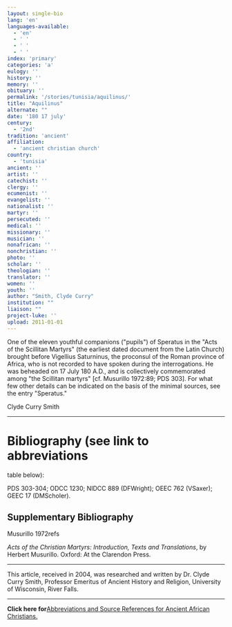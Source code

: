 ```yaml
---
layout: single-bio
lang: 'en'
languages-available:
  - 'en'
  - ' '
  - ' '
  - ' '
index: 'primary'
categories: 'a'
eulogy: ''
history: ''
memory: ''
obituary: ''
permalink: '/stories/tunisia/aquilinus/'
title: "Aquilinus"
alternate: ""
date: '180 17 july'
century:
  - '2nd'
tradition: 'ancient'
affiliation:
  - 'ancient christian church'
country:
  - 'tunisia'
ancient: ''
artist: ''
catechist: ''
clergy: ''
ecumenist: ''
evangelist: ''
nationalist: ''
martyr: ''
persecuted: ''
medical: ''
missionary: ''
musician: ''
nonafrican: ''
nonchristian: ''
photo: ''
scholar: ''
theologian: ''
translator: ''
women: ''
youth: ''
author: "Smith, Clyde Curry"
institution: ""
liaison: ""
project-luke: ''
upload: 2011-01-01
---
```




One of the eleven youthful companions ("pupils") of Speratus in the "Acts of the Scillitan Martyrs" (the earliest dated document from the Latin Church) brought before Vigellius Saturninus, the proconsul of the Roman province of Africa, who is not recorded to have spoken during the interrogations.  He was beheaded on 17 July 180 A.D., and is collectively commemorated among "the Scillitan martyrs" [cf. Musurillo 1972:89; PDS 303].  For what few other details can be indicated on the basis of the minimal sources, see the entry "Speratus."

Clyde Curry Smith

---

# Bibliography (see link to abbreviations
table below):

PDS 303-304; ODCC 1230; NIDCC 889 (DFWright); OEEC 762 (VSaxer); GEEC 17 (DMScholer).

## Supplementary Bibliography

Musurillo 1972refs

*Acts of the Christian Martyrs:  Introduction, Texts and Translations*, by Herbert Musurillo.  Oxford:  At the Clarendon Press.

---

This article, received in 2004, was researched and written by Dr. Clyde Curry Smith, Professor Emeritus of Ancient History and Religion, University of Wisconsin, River Falls.

---

**Click here for**[Abbreviations and Source References for Ancient African Christians.]({{site.url}}/resources/ancient-references/)
